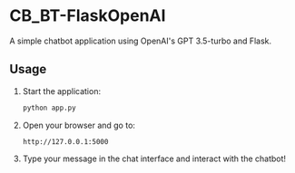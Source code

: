 # CB_BT-FlaskOpenAI

A simple chatbot application using OpenAI's GPT 3.5-turbo and Flask.

## Usage

1. Start the application:  
   ```bash
   python app.py
   ```

2. Open your browser and go to:  
   ```
   http://127.0.0.1:5000
   ```

3. Type your message in the chat interface and interact with the chatbot!